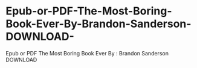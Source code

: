 # Epub-or-PDF-The-Most-Boring-Book-Ever-By-Brandon-Sanderson-DOWNLOAD-
Epub or PDF The Most Boring Book Ever By : Brandon Sanderson DOWNLOAD 
